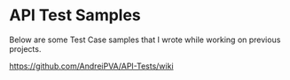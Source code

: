 # API Test Samples
Below are some Test Case samples that I wrote while working on previous projects.


https://github.com/AndreiPVA/API-Tests/wiki
